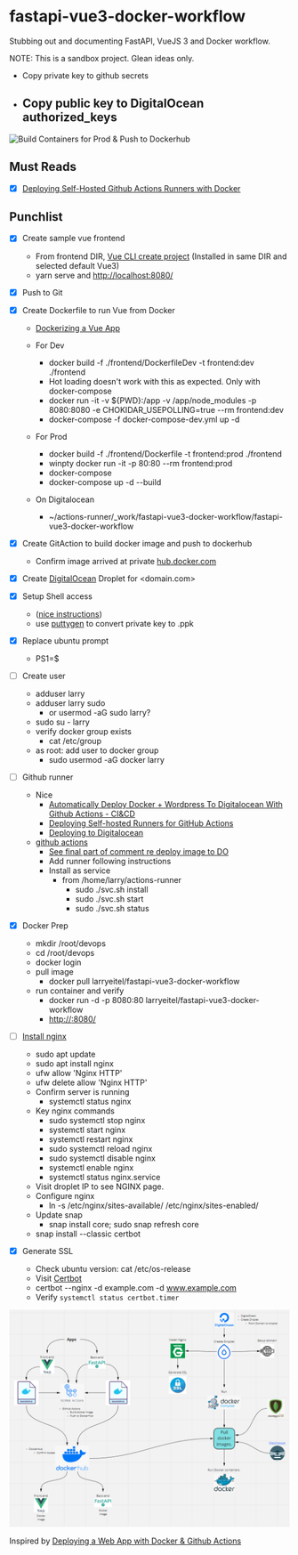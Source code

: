 # fastapi-vue3-docker-workflow
Stubbing out and documenting FastAPI, VueJS 3 and Docker workflow.

NOTE: This is a sandbox project. Glean ideas only.

- Copy private key to github secrets
- Copy public key to DigitalOcean authorized_keys
  - 
![Build Containers for Prod & Push to Dockerhub](https://github.com/LarryEitel/fastapi-vue3-docker-workflow/workflows/Build%20Containers%20for%20Prod%20&%20Push%20to%20Dockerhub/badge.svg)

## Must Reads
- [x] [Deploying Self-Hosted Github Actions Runners with Docker](https://testdriven.io/blog/github-actions-docker/)


## Punchlist
- [x] Create sample vue frontend
  - From frontend DIR, [Vue CLI create project](https://cli.vuejs.org/guide/creating-a-project.html#vue-create) (Installed in same DIR and selected default Vue3)
  - yarn serve and [http://localhost:8080/](http://localhost:8080/)
- [X] Push to Git
- [X] Create Dockerfile to run Vue from Docker
  - [Dockerizing a Vue App](https://mherman.org/blog/dockerizing-a-vue-app/)
    
  - For Dev
    - docker build -f ./frontend/DockerfileDev -t frontend:dev ./frontend
    - Hot loading doesn't work with this as expected. Only with docker-compose
    - docker run -it -v ${PWD}:/app -v /app/node_modules -p 8080:8080 -e CHOKIDAR_USEPOLLING=true --rm frontend:dev
    - docker-compose -f docker-compose-dev.yml up -d

  - For Prod
    - docker build -f ./frontend/Dockerfile -t frontend:prod ./frontend
    - winpty docker run -it -p 80:80 --rm frontend:prod
    - docker-compose
    - docker-compose up -d --build
    
  - On Digitalocean
    - ~/actions-runner/_work/fastapi-vue3-docker-workflow/fastapi-vue3-docker-workflow
   

- [x] Create GitAction to build docker image and push to dockerhub
  - Confirm image arrived at private [hub.docker.com](https://hub.docker.com/)
- [x] Create [DigitalOcean](digitalocean.com) Droplet for <domain.com>
- [x] Setup Shell access
  - ([nice instructions](https://youtu.be/hf8wUUrGCgU?list=PLFBirL3MAv29JsC0G3ARt0fNWoK2PAdI6&t=205))
  - use [puttygen](https://www.ssh.com/ssh/putty/windows/puttygen) to convert private key to <privateKey>.ppk
- [x] Replace ubuntu prompt
  - PS1=$
- [ ] Create user
  - adduser larry
  - adduser larry sudo
    - or usermod -aG sudo larry?
  - sudo su - larry
  - verify docker group exists
    - cat /etc/group
  - as root: add user to docker group
    - sudo usermod -aG docker larry
- [ ] Github runner
  - Nice
    - [Automatically Deploy Docker + Wordpress To Digitalocean With Github Actions - CI&CD](https://youtu.be/-nT1Xs7-qqA?t=1225)
    - [Deploying Self-hosted Runners for GitHub Actions](https://www.youtube.com/watch?v=G6nBM3NxBDc)
    - [Deploying to Digitalocean](https://stackabuse.com/deploying-a-node-js-app-to-a-digitalocean-droplet-with-docker/)
  - [github actions](https://github.com/LarryEitel/fastapi-vue3-docker-workflow/settings/actions)
    - [See final part of comment re deploy image to DO](https://www.digitalocean.com/community/questions/automatic-deployment-using-github-actions-digital-ocean-registry-into-a-droplet)
    - Add runner following instructions
    - Install as service
      - from /home/larry/actions-runner
        - sudo ./svc.sh install
        - sudo ./svc.sh start
        - sudo ./svc.sh status
- [x] Docker Prep
  - mkdir /root/devops
  - cd /root/devops
  - docker login
  - pull image
    - docker pull larryeitel/fastapi-vue3-docker-workflow
  - run container and verify
    - docker run -d -p 8080:80 larryeitel/fastapi-vue3-docker-workflow
    - [http://<dropletIP>:8080/](http://<dropletIP>:8080/)
- [ ] [Install nginx](https://www.digitalocean.com/community/tutorials/how-to-install-nginx-on-ubuntu-18-04)
  - sudo apt update
  - sudo apt install nginx
  - ufw allow 'Nginx HTTP'
  - ufw delete allow 'Nginx HTTP'
  - Confirm server is running
    - systemctl status nginx
  - Key nginx commands
    - sudo systemctl stop nginx
    - systemctl start nginx
    - systemctl restart nginx
    - sudo systemctl reload nginx
    - sudo systemctl disable nginx
    - systemctl enable nginx
    - systemctl status nginx.service
  - Visit droplet IP to see NGINX page.
  - Configure nginx
    - ln -s /etc/nginx/sites-available/<domain> /etc/nginx/sites-enabled/<domain>
  - Update snap
      - snap install core; sudo snap refresh core
  - snap install --classic certbot


- [X] Generate SSL
  - Check ubuntu version: cat /etc/os-release
  - Visit [Certbot](https://www.digitalocean.com/community/tutorials/how-to-secure-nginx-with-let-s-encrypt-on-ubuntu-20-04)
  - certbot --nginx -d example.com -d www.example.com
  - Verify `systemctl status certbot.timer`



![Miro](images/MiroWorkFlow.png)


Inspired by [Deploying a Web App with Docker & Github Actions](https://www.youtube.com/watch?v=JsOoUrII3EY&list=PLFBirL3MAv29JsC0G3ARt0fNWoK2PAdI6&index=1)

